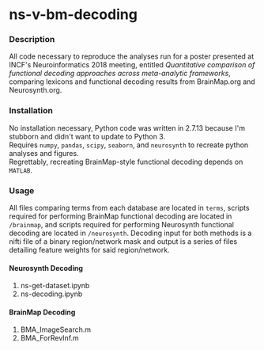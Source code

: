 # ns-v-bm-decoding
### Description
All code necessary to reproduce the analyses run for a poster presented at INCF's Neuroinformatics 2018 meeting, entitled _Quantitative comparison of functional decoding approaches across meta-analytic frameworks_, comparing lexicons and functional decoding results from BrainMap.org and Neurosynth.org.
### Installation
No installation necessary, Python code was written in 2.7.13 because I'm stubborn and didn't want to update to Python 3. <br>Requires `numpy`, `pandas`, `scipy`, `seaborn`, and `neurosynth` to recreate python analyses and figures.<br>Regrettably, recreating BrainMap-style functional decoding depends on `MATLAB`.
### Usage
All files comparing terms from each database are located in `terms`, scripts required for performing BrainMap functional decoding are located in `/brainmap`, and scripts required for performing Neurosynth functional decoding are located in `/neurosynth`. Decoding input for both methods is a nifti file of a binary region/network mask and output is a series of files detailing feature weights for said region/network.
#### Neurosynth Decoding
1. ns-get-dataset.ipynb
2. ns-decoding.ipynb
#### BrainMap Decoding
1. BMA_ImageSearch.m
2. BMA_ForRevInf.m
